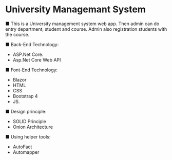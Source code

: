 # University Managemant System
■ This is a University management system web app. Then admin can do entry department, student and course. Admin also registration students with the course.

■ Back-End Technology:<br />
- ASP.Net Core.
- Asp.Net Core Web API

■ Font-End Technology:<br />
- Blazor
- HTML
- CSS 
- Bootstrap 4 
- JS.

■ Design principle:<br />
- SOLID Principle
- Onion Architecture

■ Using helper tools:<br />
- AutoFact
- Automapper
